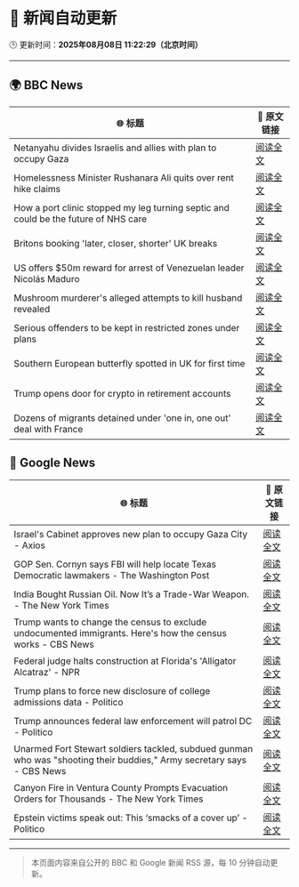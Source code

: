 # 🧠 新闻自动更新

🕒 更新时间：**2025年08月08日 11:22:29（北京时间）**

---

## 🌍 BBC News

| 🌐 标题 | 🔗 原文链接 |
|--------|-------------|
| Netanyahu divides Israelis and allies with plan to occupy Gaza | [阅读全文](https://www.bbc.com/news/articles/cj4w2q9k4pjo?at_medium=RSS&at_campaign=rss) |
| Homelessness Minister Rushanara Ali quits over rent hike claims | [阅读全文](https://www.bbc.com/news/articles/clyd3l2x2n8o?at_medium=RSS&at_campaign=rss) |
| How a port clinic stopped my leg turning septic and could be the future of NHS care | [阅读全文](https://www.bbc.com/news/articles/cm21z711g59o?at_medium=RSS&at_campaign=rss) |
| Britons booking 'later, closer, shorter' UK breaks | [阅读全文](https://www.bbc.com/news/articles/c939gx4gqwpo?at_medium=RSS&at_campaign=rss) |
| US offers $50m reward for arrest of Venezuelan leader Nicolás Maduro | [阅读全文](https://www.bbc.com/news/articles/cwy1wn1x521o?at_medium=RSS&at_campaign=rss) |
| Mushroom murderer's alleged attempts to kill husband revealed | [阅读全文](https://www.bbc.com/news/articles/cwy3ngr2n3vo?at_medium=RSS&at_campaign=rss) |
| Serious offenders to be kept in restricted zones under plans | [阅读全文](https://www.bbc.com/news/articles/ce832zyg1vlo?at_medium=RSS&at_campaign=rss) |
| Southern European butterfly spotted in UK for first time | [阅读全文](https://www.bbc.com/news/articles/cwy1wgly21zo?at_medium=RSS&at_campaign=rss) |
| Trump opens door for crypto in retirement accounts | [阅读全文](https://www.bbc.com/news/articles/c62w8ewg849o?at_medium=RSS&at_campaign=rss) |
| Dozens of migrants detained under 'one in, one out' deal with France | [阅读全文](https://www.bbc.com/news/articles/ce35v0zyzvlo?at_medium=RSS&at_campaign=rss) |

## 📰 Google News

| 🌐 标题 | 🔗 原文链接 |
|--------|-------------|
| Israel's Cabinet approves new plan to occupy Gaza City - Axios | [阅读全文](https://news.google.com/rss/articles/CBMidkFVX3lxTE1ZUnp4Q2JnMGVHcXBWSU9VcEpBNmlDTVJaT3dJNm0xRWNwVlozR2pyRzBhemZfLW1mbUlTcGx2djQ2cVhzbjd2X0VZRkZfdnVkbEFtckxwN0JKTGFCNVc1YmhMQUNnTC1Eb2FzVTRhZ1BuMThCQ0E?oc=5) |
| GOP Sen. Cornyn says FBI will help locate Texas Democratic lawmakers - The Washington Post | [阅读全文](https://news.google.com/rss/articles/CBMimgFBVV95cUxOc3JiTkRjaXNOLXB6Vzg4bkJ6WkFSTUJtVEJkeU0yQVFqR2NScGI1SFg5azM3ZEotdVVuekNIVFZJNDRTei1acmJBa1JFNHIzQkxOZ0d2THBVUGVPTzlGNEd2UWIzb3d3VTZMTVUwSTRiRVdVOE4wTk9LY1lVWXU0WC14Ny1TRFEtaUdyRnpNd2Z4TlFiQnFDOHJB?oc=5) |
| India Bought Russian Oil. Now It’s a Trade-War Weapon. - The New York Times | [阅读全文](https://news.google.com/rss/articles/CBMie0FVX3lxTFBTU05CcFZ5bmRRYTdwUmV3R2xFRWgtZVk2eUxPUWRvLWdQdmRYUWNpYVVDRkZLLVhpMHpzVG1qNzdXSEtfZDM0bndrdkl4bW9zRTlsYWRfQ3JfWWRlNnRWNmF0WldldGRadjhFU2VPMlBPODY0enp4Uzg4UQ?oc=5) |
| Trump wants to change the census to exclude undocumented immigrants. Here's how the census works - CBS News | [阅读全文](https://news.google.com/rss/articles/CBMie0FVX3lxTE5Ca0hPM2RkX0U5OGJBNDVtZTA2QTJUX2pXcUluSTREbWNjQVJXM2RyZmNvWjk5eDRidnVvLUJMRTFPM2lpT1Uxb0RDTkVIZ0NQOVJoSnEtaDg5eW9UaEVicW0xV2x2RUpIR2NacXZ2X1R4OWlIdm1xTGhWWdIBgAFBVV95cUxQV1h1N3lha052TEpPR1FEZTBYRDJyQ2FmSG9ONm9yTE4zT3pKRjNFWEc1SEJsMEpDcG9URFlSbmp4cDk1QkYtemRYTXN6VF9QZHQ3bzRxRlJzb2ZIUW5iT0NLMlV4V084YzZoXzVwV0RyN005UHBCYk5KWnBIdGZvTQ?oc=5) |
| Federal judge halts construction at Florida's 'Alligator Alcatraz' - NPR | [阅读全文](https://news.google.com/rss/articles/CBMinAFBVV95cUxOMlJTOGxBZWxmMkJiMkZuRmJoYmZUZTI5bWpQdlNlUVcta091T1RZZ1N0ekxVMWZueEpvanhvY2FDUFE2RU1vTnA3VnZfWVVtMFBMVVZxajNCQ3JlUkw2a0JaMERGamNXRHRDRFoxdDlvSzR1V205bU9GdThZUEtXaDU5U2NEX3VUODRvVlRBR25oQWdpVW1wS1JrOS0?oc=5) |
| Trump plans to force new disclosure of college admissions data - Politico | [阅读全文](https://news.google.com/rss/articles/CBMinAFBVV95cUxQOUlsU3ZvMnJTcUttSkpKM09FdXJEUzZ6MWlOamwzMGY0MElQZjFGdk1aLXQ5TV9zUTRDMDQ5RWkxTFR2dm5Dbk4ybVhZM25LVFJQbW1raXNJSXA3bzBFTUhrSlNnSmdsbUw0azdfMnU5NnRaQTdDWDkwWlhqZjRkMDB0bDk2bTBoQ0VzRFhucWhOb2lFRnV3YkNkd3E?oc=5) |
| Trump announces federal law enforcement will patrol DC - Politico | [阅读全文](https://news.google.com/rss/articles/CBMitwFBVV95cUxOUnlzU21KdFhMN2ZscXJHV0g5eG9zc21iMEN5d05BaElmbGwtaTkwVXJrUVowQ2VVVzVjYmRuTGQ2Ty1BckNkQVJfQXVjVFVyb1d2cDlBQjZkcHV1Yzg4aFdJQWY4YU9tN280eWVQbk1yYnF6ZDY2XzlTRjRnSUtGWlk3MnR3RGlKUWwyUllaUHBjTU1fUEY1ZEJ6alpfYnBiZnVUazNMZ2E2WjVERjRVVkhGS2tuNnM?oc=5) |
| Unarmed Fort Stewart soldiers tackled, subdued gunman who was "shooting their buddies," Army secretary says - CBS News | [阅读全文](https://news.google.com/rss/articles/CBMiiwFBVV95cUxQSndoaWc3X29JUW84OFVXR1RGZ0diY3ZhQnlGLS1EUmdqTnpLVHVpZFc1aEluamFHZmwwSHE5RTdJVk9qNFBqQWhQR2dsZzk4MnFzbldCa1g0VXR4bDF5ejg5ZHdBMWRnTVVMc1VBbzFUS3VLdHQyUnZXQWJXSFVkT1hIYlVIbXIwZm5V0gGQAUFVX3lxTE9JTHRKTlJjLUxLMzZvUjRacVFkVWtqVW5KdjI2MUhYZ1lYNlBfMmhfbDBqdUhtdjh0dmV3Qk80dW9vU2lpSkU4bGl5QV9uelRrZ0JSUE44VHBXM05SMmU3S25kWlVfR2tKX3FVZDZWTnV4Sl9VRVJzS21RU1dEbG4tTy1jb2FORnE5OHc1TnhGTg?oc=5) |
| Canyon Fire in Ventura County Prompts Evacuation Orders for Thousands - The New York Times | [阅读全文](https://news.google.com/rss/articles/CBMieEFVX3lxTE5YS2tZRnhsTzhUOV9udWhhOGtORXRwQVNBVnVSYmpjelNlZ29sZmpTNHp4cjRfVnRPUlBwNUFnS0tPejRKM1ZFUHhoeFRvSU1OZFZQT0pVU2RRMHVNcW85RGd1OUpDb3Q1Q1pRY1oxNXAxYzhycUY3QQ?oc=5) |
| Epstein victims speak out: This ‘smacks of a cover up’ - Politico | [阅读全文](https://news.google.com/rss/articles/CBMisgFBVV95cUxOY051SWdfQlFVTTE4cExRN0hwb0ItTGV1UEQ5OHJ6S0hKZ3FsbWIwWHNOX0JqNFhhNTMzczdscmZjYzFVR3FLbUFDTnhSVnFsbVRLcGpfSE1YYUk3bWJDbFdncmFiWUwyV0I3TnQ4TVA1NWZNeW5MQ3M1ZkpuLVlaZWJwdjh0T3FQWkNKSFpjVG9vVGxnOE5PYU9wWDZLbDZ0bTNQM3VpSmQ4NVRWcG5HMEpB?oc=5) |

---
> 本页面内容来自公开的 BBC 和 Google 新闻 RSS 源，每 10 分钟自动更新。